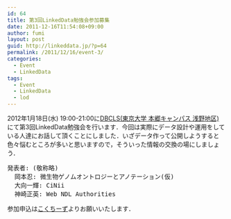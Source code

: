 ```yaml
---
id: 64
title: 第3回LinkedData勉強会参加募集
date: 2011-12-16T11:54:08+09:00
author: fumi
layout: post
guid: http://linkeddata.jp/?p=64
permalink: /2011/12/16/event-3/
categories:
  - Event
  - LinkedData
tags:
  - Event
  - LinkedData
  - lod
---
```


2012年1月18日(水) 19:00-21:00に[DBCLS(東京大学 本郷キャンパス 浅野地区)](http://dbcls.rois.ac.jp/access) にて第3回LinkedData勉強会を行います．今回は実際にデータ設計や運用をしている人達にお話して頂くことにしました．いざデータ作って公開しようすると色々悩むところが多いと思いますので，そういった情報の交換の場にしましょう．

<pre>発表者: (敬称略)
  岡本忍: 微生物ゲノムオントロジーとアノテーション(仮)
  大向一輝: CiNii
  神崎正英: Web NDL Authorities
</pre>

参加申込は[こくちーず](http://kokucheese.com/event/index/23687/)よりお願いいたします．
